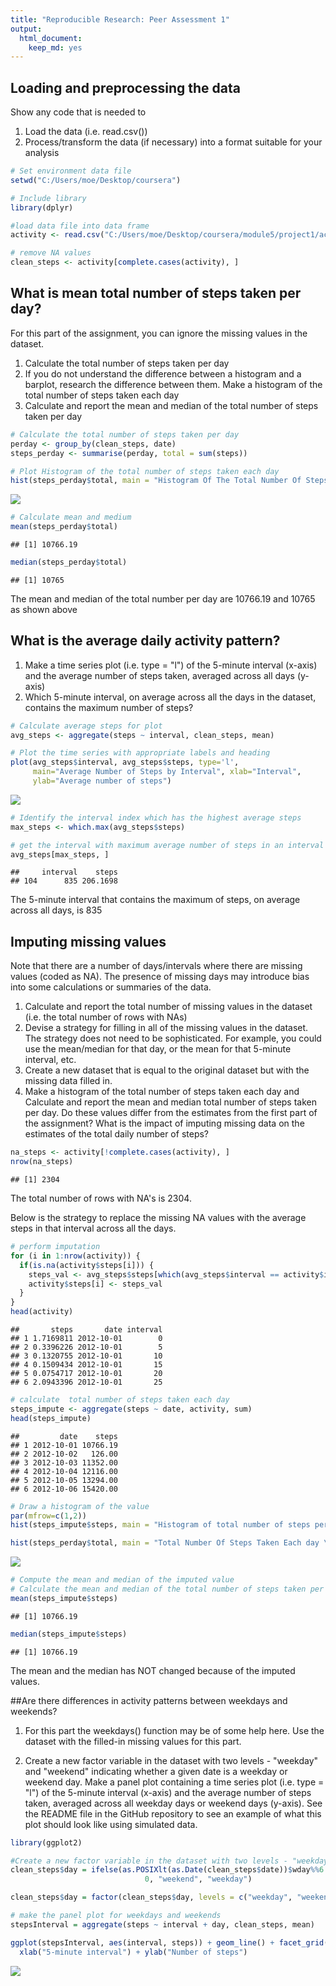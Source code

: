 ```yaml
---
title: "Reproducible Research: Peer Assessment 1"
output: 
  html_document: 
    keep_md: yes
---
```




## Loading and preprocessing the data

Show any code that is needed to  
  
1. Load the data (i.e. read.csv())    
2. Process/transform the data (if necessary) into a format suitable for your analysis  



```r
# Set environment data file
setwd("C:/Users/moe/Desktop/coursera")
```



```r
# Include library
library(dplyr)
```



```r
#load data file into data frame
activity <- read.csv("C:/Users/moe/Desktop/coursera/module5/project1/activity.csv", as.is = TRUE)
```


```r
# remove NA values
clean_steps <- activity[complete.cases(activity), ]
```

## What is mean total number of steps taken per day?

For this part of the assignment, you can ignore the missing values in the dataset.  
  
1. Calculate the total number of steps taken per day  
2. If you do not understand the difference between a histogram and a barplot, research the difference between them. Make a histogram of the total number of steps taken each day  
3. Calculate and report the mean and median of the total number of steps taken per day    


```r
# Calculate the total number of steps taken per day
perday <- group_by(clean_steps, date)
steps_perday <- summarise(perday, total = sum(steps))
```



```r
# Plot Histogram of the total number of steps taken each day
hist(steps_perday$total, main = "Histogram Of The Total Number Of Steps Taken Each Day", xlab = "Steps Per-day")
```

![](PA1_template_files/figure-html/unnamed-chunk-6-1.png)<!-- -->


```r
# Calculate mean and medium
mean(steps_perday$total)
```

```
## [1] 10766.19
```

```r
median(steps_perday$total)
```

```
## [1] 10765
```
The mean and median of the total number per day are 10766.19 and 10765 as shown above

## What is the average daily activity pattern?
1. Make a time series plot (i.e. type = "l") of the 5-minute interval (x-axis) and the average number of steps taken, averaged across all days (y-axis)  
2. Which 5-minute interval, on average across all the days in the dataset, contains the maximum number of steps?  


```r
# Calculate average steps for plot 
avg_steps <- aggregate(steps ~ interval, clean_steps, mean)

# Plot the time series with appropriate labels and heading
plot(avg_steps$interval, avg_steps$steps, type='l', 
     main="Average Number of Steps by Interval", xlab="Interval", 
     ylab="Average number of steps")
```

![](PA1_template_files/figure-html/unnamed-chunk-8-1.png)<!-- -->


```r
# Identify the interval index which has the highest average steps
max_steps <- which.max(avg_steps$steps)

# get the interval with maximum average number of steps in an interval
avg_steps[max_steps, ]
```

```
##     interval    steps
## 104      835 206.1698
```

The 5-minute interval that contains the maximum of steps, on average across all days, is 835

## Imputing missing values

Note that there are a number of days/intervals where there are missing values (coded as NA). The presence of missing days may introduce bias into some calculations or summaries of the data.  
  
1. Calculate and report the total number of missing values in the dataset (i.e. the total number of rows with NAs)  
2. Devise a strategy for filling in all of the missing values in the dataset. The strategy does not need to be sophisticated. For example, you could use the mean/median for that day, or the mean for that 5-minute interval, etc.  
3. Create a new dataset that is equal to the original dataset but with the missing data filled in.  
4. Make a histogram of the total number of steps taken each day and Calculate and report the mean and median total number of steps taken per day. Do these values differ from the estimates from the first part of the assignment? What is the impact of imputing missing data on the estimates of the total daily number of steps?  


```r
na_steps <- activity[!complete.cases(activity), ]
nrow(na_steps)
```

```
## [1] 2304
```

The total number of rows with NA's is 2304.  

Below is the strategy to replace the missing NA values with the average steps in that interval across all the days.  


```r
# perform imputation
for (i in 1:nrow(activity)) {
  if(is.na(activity$steps[i])) {
    steps_val <- avg_steps$steps[which(avg_steps$interval == activity$interval[i])]
    activity$steps[i] <- steps_val 
  }
}
head(activity)
```

```
##       steps       date interval
## 1 1.7169811 2012-10-01        0
## 2 0.3396226 2012-10-01        5
## 3 0.1320755 2012-10-01       10
## 4 0.1509434 2012-10-01       15
## 5 0.0754717 2012-10-01       20
## 6 2.0943396 2012-10-01       25
```


```r
# calculate  total number of steps taken each day
steps_impute <- aggregate(steps ~ date, activity, sum)
head(steps_impute)
```

```
##         date    steps
## 1 2012-10-01 10766.19
## 2 2012-10-02   126.00
## 3 2012-10-03 11352.00
## 4 2012-10-04 12116.00
## 5 2012-10-05 13294.00
## 6 2012-10-06 15420.00
```


```r
# Draw a histogram of the value 
par(mfrow=c(1,2))
hist(steps_impute$steps, main = "Histogram of total number of steps per day (IMPUTED)", xlab = "Steps Per day", ylim = c(0,35), cex.main = 0.7)

hist(steps_perday$total, main = "Total Number Of Steps Taken Each day \n(Orginal Dataset)", xlab = "Steps Per day", ylim = c(0,35), cex.main = 0.7)
```

![](PA1_template_files/figure-html/unnamed-chunk-13-1.png)<!-- -->


```r
# Compute the mean and median of the imputed value
# Calculate the mean and median of the total number of steps taken per day
mean(steps_impute$steps)
```

```
## [1] 10766.19
```

```r
median(steps_impute$steps)
```

```
## [1] 10766.19
```

The mean and the median has NOT changed because of the imputed values.  

##Are there differences in activity patterns between weekdays and weekends?

1. For this part the weekdays() function may be of some help here. Use the dataset with the filled-in missing values for this part.  

2. Create a new factor variable in the dataset with two levels - "weekday" and "weekend" indicating whether a given date is a weekday or weekend day.
Make a panel plot containing a time series plot (i.e. type = "l") of the 5-minute interval (x-axis) and the average number of steps taken, averaged across all weekday days or weekend days (y-axis). See the README file in the GitHub repository to see an example of what this plot should look like using simulated data.  


```r
library(ggplot2)

#Create a new factor variable in the dataset with two levels - "weekday" and "weekend" indicating whether a given date is a weekday or weekend day. 
clean_steps$day = ifelse(as.POSIXlt(as.Date(clean_steps$date))$wday%%6 == 
                              0, "weekend", "weekday")

clean_steps$day = factor(clean_steps$day, levels = c("weekday", "weekend"))

# make the panel plot for weekdays and weekends
stepsInterval = aggregate(steps ~ interval + day, clean_steps, mean)

ggplot(stepsInterval, aes(interval, steps)) + geom_line() + facet_grid(day ~ .) + 
  xlab("5-minute interval") + ylab("Number of steps")
```

![](PA1_template_files/figure-html/unnamed-chunk-15-1.png)<!-- -->
